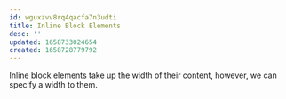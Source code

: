 ```yaml
---
id: wguxzvv8rq4qacfa7n3udti
title: Inline Block Elements
desc: ''
updated: 1658733024654
created: 1658728779792
---
```


Inline block elements take up the width of their content, however, we can specify a width to them.
